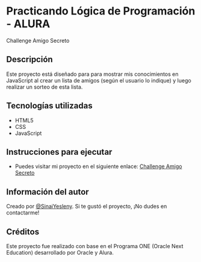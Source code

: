 # Practicando Lógica de Programación - ALURA
Challenge Amigo Secreto

## Descripción
Este proyecto está diseñado para para mostrar mis conocimientos en JavaScript al crear un lista de amigos (según el usuario lo indique) y luego realizar un sorteo de esta lista.

## Tecnologías utilizadas
- HTML5
- CSS
- JavaScript

## Instrucciones para ejecutar
- Puedes visitar mi proyecto en el siguiente enlace: [Challenge Amigo Secreto](https://sinaiyesleny.github.io/challenge-amigo-secreto/) 

## Información del autor
Creado por [@SinaiYesleny](https://github.com/SinaiYesleny).  Si te gustó el proyecto, ¡No dudes en contactarme!

## Créditos
Este proyecto fue realizado con base en el Programa ONE (Oracle Next Education) desarrollado por Oracle y Alura.